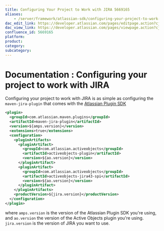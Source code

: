 ```yaml
---
title: Configuring Your Project to Work with JIRA 5669165
aliases:
    - /server/framework/atlassian-sdk/configuring-your-project-to-work-with-jira-5669165.html
dac_edit_link: https://developer.atlassian.com/pages/editpage.action?cjm=wozere&pageId=5669165
dac_view_link: https://developer.atlassian.com/pages/viewpage.action?cjm=wozere&pageId=5669165
confluence_id: 5669165
platform:
product:
category:
subcategory:
---
```

# Documentation : Configuring your project to work with JIRA

Configuring your project to work with JIRA is as simple as configuring the `maven-jira-plugin` that comes with the [Atlassian Plugin SDK](/server/framework/atlassian-sdk/set-up-the-atlassian-plugin-sdk-and-build-a-project)

``` xml
<plugin>
  <groupId>com.atlassian.maven.plugins</groupId>
  <artifactId>maven-jira-plugin</artifactId>
  <version>${amps.version}</version>
  <extensions>true</extensions>
  <configuration>
    <pluginArtifacts>
      <pluginArtifact>
        <groupId>com.atlassian.activeobjects</groupId>
        <artifactId>activeobjects-plugin</artifactId>
        <version>${ao.version}</version>
      </pluginArtifact>
      <pluginArtifact>
        <groupId>com.atlassian.activeobjects</groupId>
        <artifactId>activeobjects-jira43-spi</artifactId>
        <version>${ao.version}</version>
      </pluginArtifact>
    </pluginArtifacts>
    <productVersion>${jira.version}</productVersion>
  </configuration>
</plugin>
```

where `amps.version` is the version of the Atlassian Plugin SDK you're using, and `ao.version` the version of the Active Objects plugin you're using. `jira.version` is the version of JIRA you want to use.

